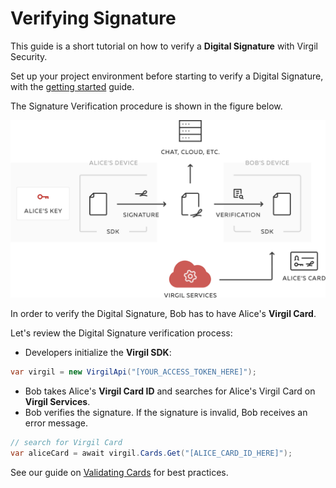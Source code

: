 # Verifying Signature

This guide is a short tutorial on how to verify a **Digital Signature** with Virgil Security.

Set up your project environment before starting to verify a Digital Signature, with the [getting started](/docs/guides/configuration/client.md) guide.

The Signature Verification procedure is shown in the figure below.


![Virgil Signature Intro](/docs/img/Signature_introduction.png "Verify Signature")

In order to verify the Digital Signature, Bob has to have Alice's **Virgil Card**.

Let's review the Digital Signature verification process:

- Developers initialize the **Virgil SDK**:

```cs
var virgil = new VirgilApi("[YOUR_ACCESS_TOKEN_HERE]");
```

- Bob takes Alice's **Virgil Card ID** and searches for Alice's Virgil Card on **Virgil Services**.
- Bob verifies the signature. If the signature is invalid, Bob receives an error message.

```cs
// search for Virgil Card
var aliceCard = await virgil.Cards.Get("[ALICE_CARD_ID_HERE]");
```

See our guide on [Validating Cards](/docs/guides/virgil-card/validating-cards.md) for best practices.
